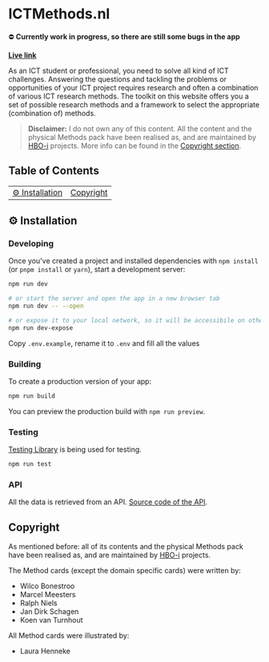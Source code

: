 # ICTMethods.nl

⛔️ **Currently work in progress, so there are still some bugs in the app**

**[Live link](https://www.ictmethods.nl/)**

As an ICT student or professional, you need to solve all kind of ICT challenges. Answering the questions and tackling the problems or opportunities of your ICT project requires research and often a combination of various ICT research methods. The toolkit on this website offers you a set of possible research methods and a framework to select the appropriate (combination of) methods.

> **Disclaimer:** I do not own any of this content. All the content and the physical Methods pack have been realised as, and are maintained by [HBO-i](https://www.hbo-i.nl/) projects. More info can be found in the [Copyright section](#copyright).

## Table of Contents

<table>
<tr>
<td align="center"><a href="#gear-installation">⚙️ Installation<a></td>
<td align="center"><a href="#copyright">Copyright<a></td>
</tr>
</table>

## :gear: Installation

### Developing

Once you've created a project and installed dependencies with `npm install` (or `pnpm install` or `yarn`), start a development server:

```bash
npm run dev

# or start the server and open the app in a new browser tab
npm run dev -- --open

# or expose it to your local network, so it will be accessibile on other devices (like your phone)
npm run dev-expose
```

Copy `.env.example`, rename it to `.env` and fill all the values

### Building

To create a production version of your app:

```bash
npm run build
```

You can preview the production build with `npm run preview`.

### Testing

[Testing Library](https://testing-library.com/docs/svelte-testing-library/intro/) is being used for testing.

```bash
npm run test
```

### API

All the data is retrieved from an API. [Source code of the API](https://github.com/jochemvogel/api.ictmethods.nl).

## Copyright

As mentioned before: all of its contents and the physical Methods pack have been realised as, and are maintained by [HBO-i](https://www.hbo-i.nl/) projects.

The Method cards (except the domain specific cards) were written by:

- Wilco Bonestroo
- Marcel Meesters
- Ralph Niels
- Jan Dirk Schagen
- Koen van Turnhout

All Method cards were illustrated by:

- Laura Henneke
